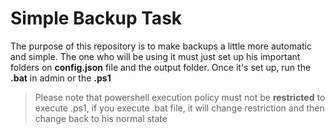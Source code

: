 # Simple Backup Task

The purpose of this repository is to make backups a little more automatic and simple.
The one who will be using it must just set up his important folders on **config.json** file and the output folder.
Once it's set up, run the **.bat** in admin or the **.ps1**
> Please note that powershell execution policy must not be **restricted** to execute .ps1, if you execute .bat file, it will change restriction and then change back to his normal state